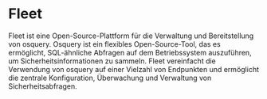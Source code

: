 # Fleet

Fleet ist eine Open-Source-Plattform für die Verwaltung und Bereitstellung von osquery. Osquery ist ein flexibles Open-Source-Tool, das es ermöglicht, SQL-ähnliche Abfragen auf dem Betriebssystem auszuführen, um Sicherheitsinformationen zu sammeln. Fleet vereinfacht die Verwendung von osquery auf einer Vielzahl von Endpunkten und ermöglicht die zentrale Konfiguration, Überwachung und Verwaltung von Sicherheitsabfragen.